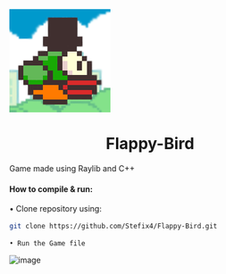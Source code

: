 <img align = "center" src="https://github.com/Stefix4/Flappy-Bird/blob/main/resources/images/flappy-bird-logo.png">

<h1 align="center">Flappy-Bird</h1>

Game made using Raylib and C++

<p align="center">

#### **How to compile & run:**

• Clone repository using:
```bash
git clone https://github.com/Stefix4/Flappy-Bird.git
```
    • Run the Game file

![image](https://github.com/Stefix4/Turn-base-Game/assets/94927709/df2e3525-7f3c-45f3-bdca-a3c2333ead51)
